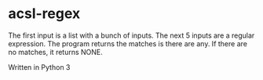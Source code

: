 # acsl-regex
The first input is a list with a bunch of inputs. 
The next 5 inputs are a regular expression.
The program returns the matches is there are any.
If there are no matches, it returns NONE.

Written in Python 3
